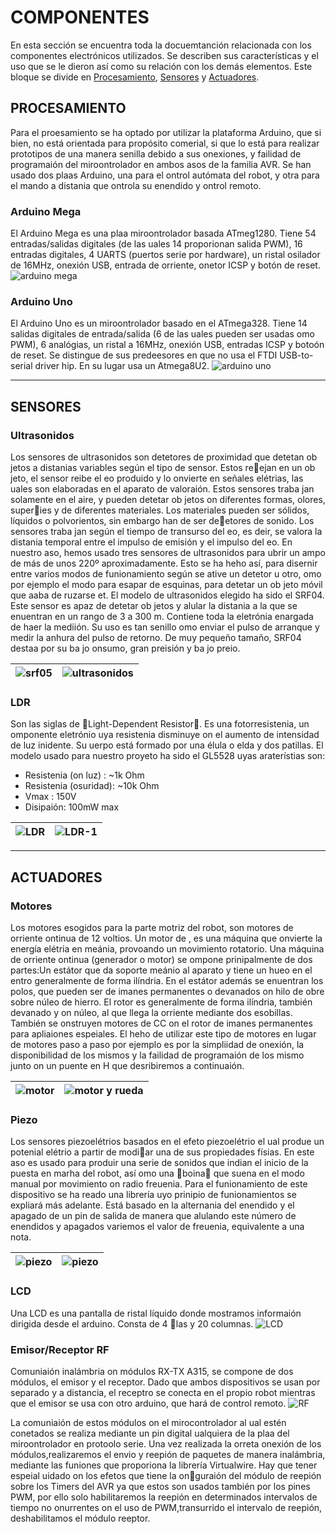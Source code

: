 # COMPONENTES
En esta sección se encuentra toda la docuemtanción relacionada con los componentes electrónicos utilizados. Se describen sus características y el uso que se le dieron así como su relación con los demás elementos. Este bloque se divide en [Procesamiento](#procesamiento), [Sensores](#sensores) y [Actuadores](#actuadores).

## PROCESAMIENTO
Para el proesamiento se ha optado por utilizar la plataforma Arduino, que si bien, no está orientada para propósito comerial, si que lo está para realizar prototipos de una manera senilla debido a sus onexiones, y failidad de programaión del miroontrolador en ambos asos de la familia AVR. Se han usado dos plaas Arduino, una para el ontrol autómata del robot, y otra para el mando a distania que ontrola su enendido y ontrol remoto.

### Arduino Mega
El Arduino Mega es una plaa miroontrolador basada ATmeg1280. Tiene 54 entradas/salidas digitales (de las uales 14 proporionan salida PWM), 16 entradas digitales, 4 UARTS (puertos serie por hardware), un ristal osilador de 16MHz, onexión USB, entrada de orriente, onetor ICSP y botón de reset.
![arduino mega](../images/components/arduino-mega.png)

### Arduino Uno
El Arduino Uno es un miroontrolador basado en el ATmega328. Tiene 14 salidas digitales de entrada/salida (6 de las uales pueden ser usadas omo PWM), 6 analógias, un ristal a 16MHz, onexión USB, entradas ICSP y botoón de reset. Se distingue de sus predeesores en que no usa el FTDI USB-to-serial driver hip. En su lugar usa un Atmega8U2.
![arduino uno](../images/components/arduino-uno.png)

---

## SENSORES

### Ultrasonidos
Los sensores de ultrasonidos son detetores de proximidad que detetan ob jetos a distanias variables según el tipo de sensor. Estos reejan en un ob jeto, el sensor reibe el eo produido y lo onvierte en señales elétrias, las uales son elaboradas en el aparato de valoraión. Estos sensores traba jan solamente en el aire, y pueden detetar ob jetos on diferentes formas, olores, superies y de diferentes materiales. Los materiales pueden ser sólidos, líquidos o polvorientos, sin embargo han de ser deetores de sonido. Los sensores traba jan según el tiempo de transurso del eo, es deir, se valora la distania temporal entre el impulso de emisión y el impulso del eo. En nuestro aso, hemos usado tres sensores de ultrasonidos para ubrir un ampo de más de unos 220º aproximadamente. Esto se ha heho así, para disernir entre varios modos de funionamiento según se ative un detetor u otro, omo por ejemplo el modo para esapar de esquinas, para detetar un ob jeto móvil que aaba de ruzarse et. El modelo de ultrasonidos elegido ha sido el SRF04. Este sensor es apaz de detetar ob jetos y alular la distania a la que se enuentran en un rango de 3 a 300 m. Contiene toda la eletrónia enargada de haer la mediión. Su uso es tan senillo omo enviar el pulso de arranque y medir la anhura del pulso de retorno. De muy pequeño tamaño, SRF04 destaa por su ba jo onsumo, gran preisión y ba jo preio.

| ![srf05](../images/components/srf05.png) | ![ultrasonidos](../images/components/ultrasonidos.png)  |
|:---:|:---:|

### LDR
Son las siglas de Light-Dependent Resistor. Es una fotorresistenia, un omponente eletrónio uya resistenia disminuye on el aumento de intensidad de luz inidente. Su uerpo está formado por una élula o elda y dos patillas. El modelo usado para nuestro proyeto ha sido el GL5528 uyas araterístias son:
+ Resistenia (on luz) : ~1k Ohm
+ Resistenia (osuridad): ~10k Ohm
+ Vmax : 150V
+ Disipaión: 100mW max

| ![LDR](../images/components/LDR.png) | ![LDR-1](../images/components/LDR-1.png)  |
|:---:|:---:|

---

## ACTUADORES

### Motores
Los motores esogidos para la parte motriz del robot, son motores de orriente ontinua de 12 voltios. Un motor de , es una máquina que onvierte la energía elétria en meánia, provoando un movimiento rotatorio. Una máquina de orriente ontinua (generador o motor) se ompone prinipalmente de dos partes:Un estátor que da soporte meánio al aparato y tiene un hueo en el entro generalmente de forma ilíndria. En el estátor además se enuentran los polos, que pueden ser de imanes permanentes o devanados on hilo de obre sobre núleo de hierro. El rotor es generalmente de forma ilíndria, también devanado y on núleo, al que llega la orriente mediante dos esobillas. También se onstruyen motores de CC on el rotor de imanes permanentes para apliaiones espeiales. El heho de utilizar este tipo de motores en lugar de motores paso a paso por ejemplo es por la simpliidad de onexión, la disponibilidad de los mismos y la failidad de programaión de los mismo junto on un puente en H que desribiremos a continuaión.

| ![motor](../images/components/motor.png) | ![motor y rueda](../images/components/motor-1.png)  |
|:---:|:---:|

### Piezo
Los sensores piezoelétrios basados en el efeto piezoelétrio el ual produe un potenial elétrio a partir de modiar una de sus propiedades físias. En este aso es usado para produir una serie de sonidos que indian el inicio de la puesta en marha del robot, así omo una boina que suena en el modo manual por movimiento on radio freuenia.
Para el funionamiento de este dispositivo se ha reado una librería uyo prinipio de funionamientos se expliará más adelante. Está basado en la alternania del enendido y el apagado de un pin de salida de manera que alulando este número de enendidos y apagados variemos el valor de freuenia, equivalente a una nota.

| ![piezo](../images/components/piezo-1.png) | ![piezo](../images/components/piezo.png)  |
|:---:|:---:|

### LCD
Una LCD es una pantalla de ristal líquido donde mostramos informaión dirigida desde el arduino. Consta de 4 las y 20 columnas.
![LCD](../images/components/LCD.png)

### Emisor/Receptor RF
Comuniaión inalámbria on módulos RX-TX A315, se compone de dos módulos, el emisor y el receptor. Dado que ambos dispositivos se usan por separado y a distancia, el receptro se conecta en el propio robot mientras que el emisor se usa con otro arduino, que hará de control remoto.
![RF](../images/components/rf.png)

La comuniaión de estos módulos on el mirocontrolador al ual estén conetados se realiza mediante un pin digital ualquiera de la plaa del miroontrolador en protoolo serie. Una vez realizada la orreta onexión de los módulos,realizaremos el envio y reepión de paquetes de manera inalámbria, mediante las funiones que proporiona la librería Virtualwire. Hay que tener espeial uidado on los efetos que tiene la onguraión del módulo de reepión sobre los Timers del AVR ya que estos son usados también por los pines PWM, por ello solo habilitaremos la reepión en determinados intervalos de tiempo no onurrentes on el uso de PWM,transurrido el intervalo de reepión, deshabilitamos el módulo reeptor.
